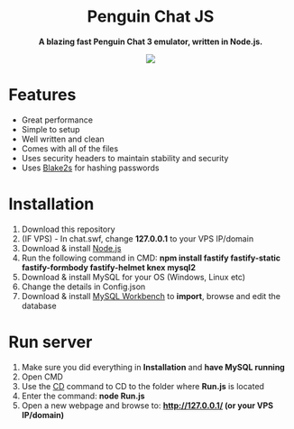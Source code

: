 <h1 align="center">Penguin Chat JS</h1>
<p align="center"><b>A blazing fast Penguin Chat 3 emulator, written in Node.js.</b></p>
<p align="center"><img src="https://vignette.wikia.nocookie.net/clubpenguin/images/b/bc/Penguin_Chat_Logo.png/revision/latest?cb=20130114043324"></p>

# Features

* Great performance
* Simple to setup
* Well written and clean
* Comes with all of the files
* Uses security headers to maintain stability and security
* Uses [Blake2s](https://blake2.net/) for hashing passwords

# Installation

1. Download this repository
2. (IF VPS) - In chat.swf, change <b>127.0.0.1</b> to your VPS IP/domain
3. Download & install [Node.js](https://nodejs.org/en/)
4. Run the following command in CMD: <b>npm install fastify fastify-static fastify-formbody fastify-helmet knex mysql2</b>
5. Download & install MySQL for your OS (Windows, Linux etc)
6. Change the details in Config.json
7. Download & install [MySQL Workbench](https://www.mysql.com/products/workbench/) to <b>import</b>, browse and edit the database

# Run server

1. Make sure you did everything in <b>Installation</b> and <b>have MySQL running</b>
2. Open CMD
3. Use the [CD](https://ss64.com/nt/cd.html) command to CD to the folder where <b>Run.js</b> is located
4. Enter the command: <b>node Run.js</b>
5. Open a new webpage and browse to: <b>http://127.0.0.1/ (or your VPS IP/domain)</b>